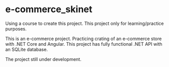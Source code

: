 # e-commerce_skinet

Using a course to create this project.
This project only for learning/practice purposes.

This is an e-commerce project.
Practicing crating of an e-commerce store with .NET Core and Angular.
This project has fully functional .NET API with an SQLite database.

The project still under development.
